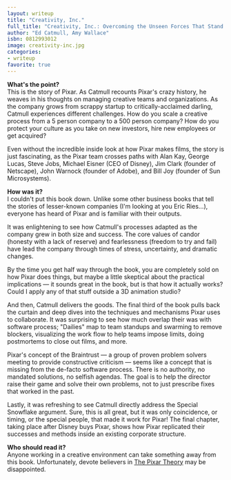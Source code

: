 ```yaml
---
layout: writeup
title: "Creativity, Inc."
full_title: "Creativity, Inc.: Overcoming the Unseen Forces That Stand in the Way of True Inspiration"
author: "Ed Catmull, Amy Wallace"
isbn: 0812993012
image: creativity-inc.jpg
categories:
- writeup
favorite: true
---
```


**What's the point?**  
This is the story of Pixar. As Catmull recounts Pixar's crazy history, he weaves in his
thoughts on managing creative teams and organizations. As the company grows from scrappy
startup to critically-acclaimed darling, Catmull experiences different challenges. How do
you scale a creative process from a 5 person company to a 500 person company? How do you
protect your culture as you take on new investors, hire new employees or get acquired?

Even without the incredible inside look at how Pixar makes films, the story is just fascinating,
as the Pixar team crosses paths with Alan Kay, George Lucas, Steve Jobs, Michael Eisner
(CEO of Disney), Jim Clark (founder of Netscape), John Warnock (founder of Adobe), and Bill 
Joy (founder of Sun Microsystems).

**How was it?**  
I couldn't put this book down. Unlike some other business books that tell the stories
of lesser-known companies (I'm looking at you Eric Ries...), everyone has heard of Pixar
and is familiar with their outputs.

It was enlightening to see how Catmull's processes adapted as the company grew in
both size and success. The core values of candor (honesty with a lack of reserve) and 
fearlessness (freedom to try and fail) have lead the company through times of stress,
uncertainty, and dramatic changes.

By the time you get half way through the book, you are completely sold on how Pixar
does things, but maybe a little skeptical about the practical implications &mdash; it
sounds great in the book, but is that how it actually works? Could I apply any of that
stuff outside a 3D animation studio?

And then, Catmull delivers the goods. The final third of the book pulls back the
curtain and deep dives into the techniques and mechanisms Pixar uses to collaborate.
It was surprising to see how much overlap their was with software process; "Dailies"
map to team standups and swarming to remove blockers, visualizing the work flow to help
teams impose limits, doing postmortems to close out films, and more. 

Pixar's concept of the Braintrust &mdash; a group of proven problem solvers meeting to
provide constructive criticism &mdash; seems like a concept that is missing from the 
de-facto software process. There is no authority, no mandated solutions, no selfish agendas.
The goal is to help the director raise their game and solve their own problems, not to
just prescribe fixes that worked in the past.

Lastly, it was refreshing to see Catmull directly address the Special Snowflake argument.
Sure, this is all great, but it was only coincidence, or timing, or the special people,
that made it work for Pixar! The final chapter, taking place after Disney buys Pixar,
shows how Pixar replicated their successes and methods inside an existing corporate
structure.

**Who should read it?**  
Anyone working in a creative environment can take something away from this book. 
Unfortunately, devote believers in [The Pixar Theory][pt] may be disappointed.

[pt]: http://jonnegroni.com/2013/07/11/the-pixar-theory/
